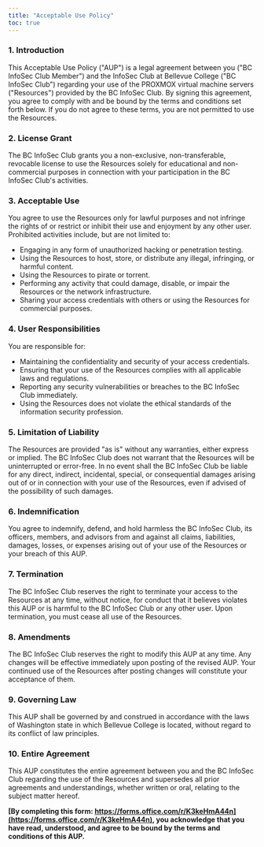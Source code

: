 ```yaml
---
title: "Acceptable Use Policy"
toc: true
---
```


### 1. **Introduction**

This Acceptable Use Policy ("AUP") is a legal agreement between you ("BC InfoSec Club Member") and the InfoSec Club at Bellevue College ("BC InfoSec Club") regarding your use of the PROXMOX virtual machine servers ("Resources") provided by the BC InfoSec Club. By signing this agreement, you agree to comply with and be bound by the terms and conditions set forth below. If you do not agree to these terms, you are not permitted to use the Resources.

### 2. **License Grant**

The BC InfoSec Club grants you a non-exclusive, non-transferable, revocable license to use the Resources solely for educational and non-commercial purposes in connection with your participation in the BC InfoSec Club's activities.

### 3. **Acceptable Use**

You agree to use the Resources only for lawful purposes and not infringe the rights of or restrict or inhibit their use and enjoyment by any other user. Prohibited activities include, but are not limited to:

- Engaging in any form of unauthorized hacking or penetration testing.
- Using the Resources to host, store, or distribute any illegal, infringing, or harmful content.
- Using the Resources to pirate or torrent.
- Performing any activity that could damage, disable, or impair the Resources or the network infrastructure.
- Sharing your access credentials with others or using the Resources for commercial purposes.

### 4. **User Responsibilities**

You are responsible for:

- Maintaining the confidentiality and security of your access credentials.
- Ensuring that your use of the Resources complies with all applicable laws and regulations.
- Reporting any security vulnerabilities or breaches to the BC InfoSec Club immediately.
- Using the Resources does not violate the ethical standards of the information security profession.

### 5. **Limitation of Liability**

The Resources are provided "as is" without any warranties, either express or implied. The BC InfoSec Club does not warrant that the Resources will be uninterrupted or error-free. In no event shall the BC InfoSec Club be liable for any direct, indirect, incidental, special, or consequential damages arising out of or in connection with your use of the Resources, even if advised of the possibility of such damages.

### 6. **Indemnification**

You agree to indemnify, defend, and hold harmless the BC InfoSec Club, its officers, members, and advisors from and against all claims, liabilities, damages, losses, or expenses arising out of your use of the Resources or your breach of this AUP.

### 7. **Termination**

The BC InfoSec Club reserves the right to terminate your access to the Resources at any time, without notice, for conduct that it believes violates this AUP or is harmful to the BC InfoSec Club or any other user. Upon termination, you must cease all use of the Resources.

### 8. **Amendments**

The BC InfoSec Club reserves the right to modify this AUP at any time. Any changes will be effective immediately upon posting of the revised AUP. Your continued use of the Resources after posting changes will constitute your acceptance of them.

### 9. **Governing Law**

This AUP shall be governed by and construed in accordance with the laws of Washington state in which Bellevue College is located, without regard to its conflict of law principles.

### 10. **Entire Agreement**

This AUP constitutes the entire agreement between you and the BC InfoSec Club regarding the use of the Resources and supersedes all prior agreements and understandings, whether written or oral, relating to the subject matter hereof.

**[By completing this form: https://forms.office.com/r/K3keHmA44n](https://forms.office.com/r/K3keHmA44n), you acknowledge that you have read, understood, and agree to be bound by the terms and conditions of this AUP.**
